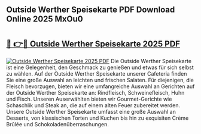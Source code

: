 ## Outside Werther Speisekarte PDF Download Online 2025 MxOu0

# <h2><a href="http://gc7q48.nevu.top/?p=Outside+Werther+Speisekarte">🔗 👉🔴 Outside Werther Speisekarte 2025 PDF</a></h2>

[![Outside Werther Speisekarte 2025 PDF](https://i.imgur.com/dBaPXMq.png)](http://gc7q48.nevu.top/?p=Outside+Werther+Speisekarte)
Die Outside Werther Speisekarte ist eine Gelegenheit, den Geschmack zu genießen und etwas für sich selbst zu wählen. Auf der Outside Werther Speisekarte unserer Cafeteria finden Sie eine große Auswahl an leichten und frischen Salaten. Für diejenigen, die Fleisch bevorzugen, bieten wir eine umfangreiche Auswahl an Gerichten auf der Outside Werther Speisekarte an: Rindfleisch, Schweinefleisch, Huhn und Fisch. Unseren Auserwählten bieten wir Gourmet-Gerichte wie Schaschlik und Steak an, die auf einem alten Feuer zubereitet werden. Unsere Outside Werther Speisekarte umfasst eine große Auswahl an Desserts, von klassischen Torten und Kuchen bis hin zu exquisiten Crème Brûlée und Schokoladenüberraschungen.
